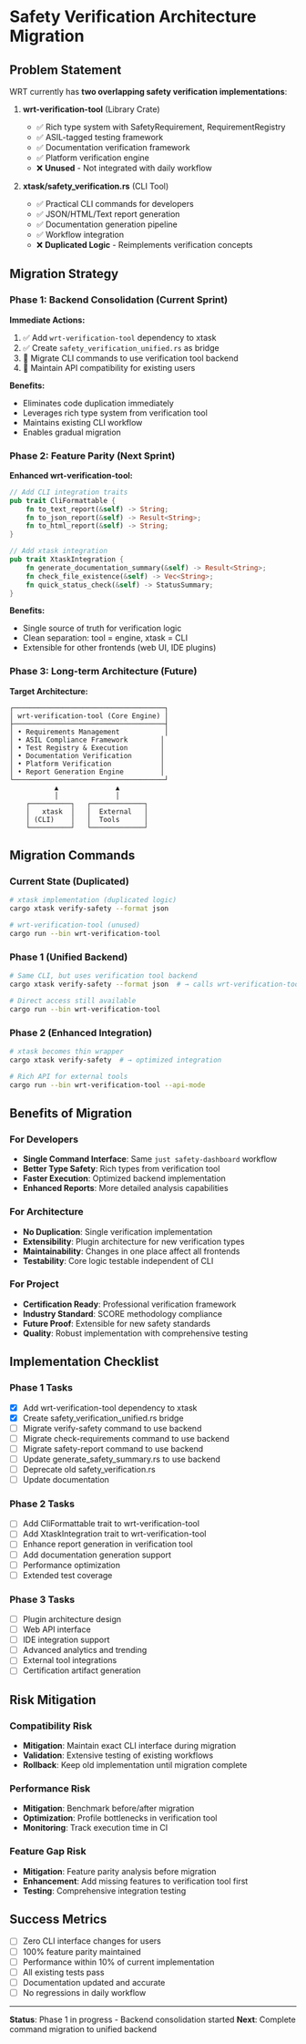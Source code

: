 # Safety Verification Architecture Migration

## Problem Statement

WRT currently has **two overlapping safety verification implementations**:

1. **wrt-verification-tool** (Library Crate)
   - ✅ Rich type system with SafetyRequirement, RequirementRegistry  
   - ✅ ASIL-tagged testing framework
   - ✅ Documentation verification framework
   - ✅ Platform verification engine
   - ❌ **Unused** - Not integrated with daily workflow

2. **xtask/safety_verification.rs** (CLI Tool)
   - ✅ Practical CLI commands for developers
   - ✅ JSON/HTML/Text report generation  
   - ✅ Documentation generation pipeline
   - ✅ Workflow integration
   - ❌ **Duplicated Logic** - Reimplements verification concepts

## Migration Strategy

### Phase 1: Backend Consolidation (Current Sprint)

**Immediate Actions:**
1. ✅ Add `wrt-verification-tool` dependency to xtask
2. ✅ Create `safety_verification_unified.rs` as bridge
3. 🔄 Migrate CLI commands to use verification tool backend
4. 🔄 Maintain API compatibility for existing users

**Benefits:**
- Eliminates code duplication immediately
- Leverages rich type system from verification tool
- Maintains existing CLI workflow
- Enables gradual migration

### Phase 2: Feature Parity (Next Sprint)  

**Enhanced wrt-verification-tool:**
```rust
// Add CLI integration traits
pub trait CliFormattable {
    fn to_text_report(&self) -> String;
    fn to_json_report(&self) -> Result<String>;
    fn to_html_report(&self) -> String;
}

// Add xtask integration
pub trait XtaskIntegration {
    fn generate_documentation_summary(&self) -> Result<String>;
    fn check_file_existence(&self) -> Vec<String>;
    fn quick_status_check(&self) -> StatusSummary;
}
```

**Benefits:**
- Single source of truth for verification logic
- Clean separation: tool = engine, xtask = CLI
- Extensible for other frontends (web UI, IDE plugins)

### Phase 3: Long-term Architecture (Future)

**Target Architecture:**
```
┌─────────────────────────────────────┐
│ wrt-verification-tool (Core Engine) │
├─────────────────────────────────────┤
│ • Requirements Management           │
│ • ASIL Compliance Framework        │  
│ • Test Registry & Execution        │
│ • Documentation Verification       │
│ • Platform Verification            │
│ • Report Generation Engine         │
└─────────────────────────────────────┘
           ▲              ▲
           │              │
    ┌──────────┐   ┌─────────────┐
    │   xtask  │   │  External   │
    │ (CLI)    │   │  Tools      │
    └──────────┘   └─────────────┘
```

## Migration Commands

### Current State (Duplicated)
```bash
# xtask implementation (duplicated logic)
cargo xtask verify-safety --format json

# wrt-verification-tool (unused)
cargo run --bin wrt-verification-tool
```

### Phase 1 (Unified Backend)
```bash  
# Same CLI, but uses verification tool backend
cargo xtask verify-safety --format json  # → calls wrt-verification-tool

# Direct access still available
cargo run --bin wrt-verification-tool
```

### Phase 2 (Enhanced Integration)
```bash
# xtask becomes thin wrapper
cargo xtask verify-safety  # → optimized integration

# Rich API for external tools  
cargo run --bin wrt-verification-tool --api-mode
```

## Benefits of Migration

### For Developers
- **Single Command Interface**: Same `just safety-dashboard` workflow
- **Better Type Safety**: Rich types from verification tool
- **Faster Execution**: Optimized backend implementation
- **Enhanced Reports**: More detailed analysis capabilities

### For Architecture
- **No Duplication**: Single verification implementation
- **Extensibility**: Plugin architecture for new verification types
- **Maintainability**: Changes in one place affect all frontends
- **Testability**: Core logic testable independent of CLI

### For Project
- **Certification Ready**: Professional verification framework
- **Industry Standard**: SCORE methodology compliance
- **Future Proof**: Extensible for new safety standards
- **Quality**: Robust implementation with comprehensive testing

## Implementation Checklist

### Phase 1 Tasks
- [x] Add wrt-verification-tool dependency to xtask
- [x] Create safety_verification_unified.rs bridge
- [ ] Migrate verify-safety command to use backend
- [ ] Migrate check-requirements command to use backend  
- [ ] Migrate safety-report command to use backend
- [ ] Update generate_safety_summary.rs to use backend
- [ ] Deprecate old safety_verification.rs
- [ ] Update documentation

### Phase 2 Tasks  
- [ ] Add CliFormattable trait to wrt-verification-tool
- [ ] Add XtaskIntegration trait to wrt-verification-tool
- [ ] Enhance report generation in verification tool
- [ ] Add documentation generation support
- [ ] Performance optimization
- [ ] Extended test coverage

### Phase 3 Tasks
- [ ] Plugin architecture design
- [ ] Web API interface
- [ ] IDE integration support
- [ ] Advanced analytics and trending
- [ ] External tool integrations
- [ ] Certification artifact generation

## Risk Mitigation

### Compatibility Risk
- **Mitigation**: Maintain exact CLI interface during migration
- **Validation**: Extensive testing of existing workflows
- **Rollback**: Keep old implementation until migration complete

### Performance Risk  
- **Mitigation**: Benchmark before/after migration
- **Optimization**: Profile bottlenecks in verification tool
- **Monitoring**: Track execution time in CI

### Feature Gap Risk
- **Mitigation**: Feature parity analysis before migration
- **Enhancement**: Add missing features to verification tool first
- **Testing**: Comprehensive integration testing

## Success Metrics

- [ ] Zero CLI interface changes for users
- [ ] 100% feature parity maintained  
- [ ] Performance within 10% of current implementation
- [ ] All existing tests pass
- [ ] Documentation updated and accurate
- [ ] No regressions in daily workflow

---

**Status**: Phase 1 in progress - Backend consolidation started
**Next**: Complete command migration to unified backend